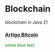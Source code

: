 # Blockchain
 blockchain in Java 21

 ### [Artigo Bitcoin](https://bitcoin.org/bitcoin.pdf)
<span style="color:green">some *blue* text</span>.




